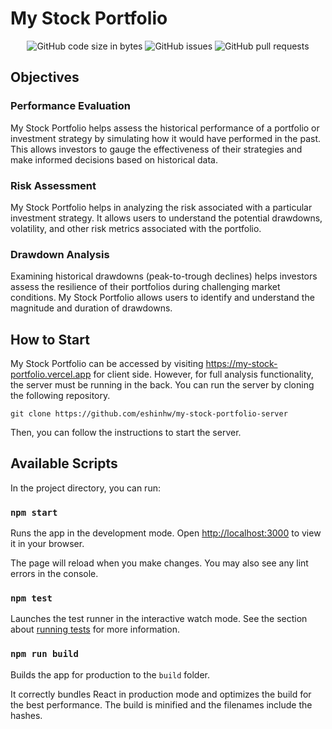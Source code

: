 # My Stock Portfolio

<div align="center">

  ![GitHub code size in bytes](https://img.shields.io/github/languages/code-size/eshinhw/motivation-dash)
  ![GitHub issues](https://img.shields.io/github/issues/eshinhw/motivation-dash)
  ![GitHub pull requests](https://img.shields.io/github/issues-pr/eshinhw/motivation-dash)
  
</div>

## Objectives

### Performance Evaluation

My Stock Portfolio helps assess the historical performance of a portfolio or investment strategy by simulating how it would have performed in the past. This allows investors to gauge the effectiveness of their strategies and make informed decisions based on historical data.

### Risk Assessment

My Stock Portfolio helps in analyzing the risk associated with a particular investment strategy. It allows users to understand the potential drawdowns, volatility, and other risk metrics associated with the portfolio.

### Drawdown Analysis

Examining historical drawdowns (peak-to-trough declines) helps investors assess the resilience of their portfolios during challenging market conditions. My Stock Portfolio allows users to identify and understand the magnitude and duration of drawdowns.

## How to Start

My Stock Portfolio can be accessed by visiting https://my-stock-portfolio.vercel.app for client side. However, for full analysis functionality, the server must be running in the back. You can run the server by cloning the following repository.

```
git clone https://github.com/eshinhw/my-stock-portfolio-server
```

Then, you can follow the instructions to start the server.

## Available Scripts

In the project directory, you can run:

### `npm start`

Runs the app in the development mode. Open [http://localhost:3000](http://localhost:3000) to view it in your browser.

The page will reload when you make changes. You may also see any lint errors in the console.

### `npm test`

Launches the test runner in the interactive watch mode. See the section about [running tests](https://facebook.github.io/create-react-app/docs/running-tests) for more information.

### `npm run build`

Builds the app for production to the `build` folder.

It correctly bundles React in production mode and optimizes the build for the best performance. The build is minified and the filenames include the hashes.
